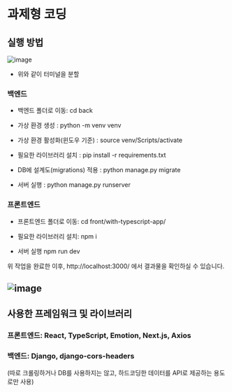 # 과제형 코딩 

## 실행 방법

![image](https://user-images.githubusercontent.com/68271159/160223776-e848afa7-6a19-47de-8d1d-1347890c66dd.png)
- 위와 같이 터미널을 분할

### 백엔드

- 백엔드 폴더로 이동: cd back

- 가상 환경 생성 : python -m venv venv

- 가상 환경 활성화(윈도우 기준) : source venv/Scripts/activate

- 필요한 라이브러리 설치 : pip install -r requirements.txt

- DB에 설계도(migrations) 적용 : python manage.py migrate

- 서버 실행 : python manage.py runserver

### 프론트엔드
- 프론트엔드 폴더로 이동: cd front/with-typescript-app/

- 필요한 라이브러리 설치: npm i

- 서버 실행 npm run dev


위 작업을 완료한 이후, http://localhost:3000/ 에서 결과물을 확인하실 수 있습니다.

![image](https://user-images.githubusercontent.com/68271159/160223904-17b5f822-13fd-40c7-ba82-55d13da778ee.png)
----
## 사용한 프레임워크 및 라이브러리

### 프론트엔드: React, TypeScript, Emotion, Next.js, Axios
### 백엔드: Django, django-cors-headers
(따로 크롤링하거나 DB를 사용하지는 않고, 하드코딩한 데이터를 API로 제공하는 용도로만 사용)
